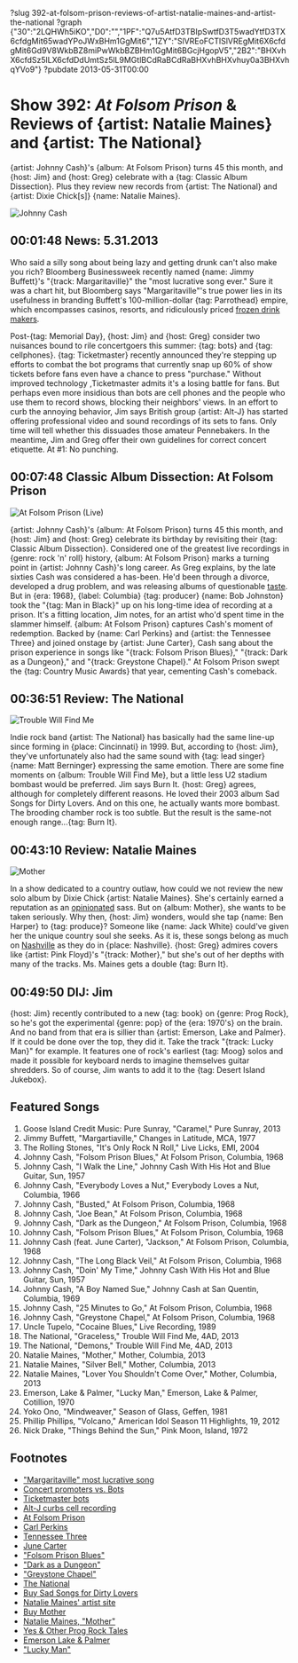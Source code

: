 ?slug 392-at-folsom-prison-reviews-of-artist-natalie-maines-and-artist-the-national
?graph {"30":"2LQHWh5iKO","D0":"","1PF":"Q7u5AtfD3TBIpSwtfD3T5wadYtfD3TX6cfdgMit65wadYPoJWxBHm1GgMit6","1ZY":"SlVREoFCTlSlVREgMit6X6cfdgMit6Gd9V8WkbBZ8miPwWkbBZBHm1GgMit6BGcjHgopV5","2B2":"BHXvhX6cfdSz5lLX6cfdDdUmtSz5lL9MGtlBCdRaBCdRaBHXvhBHXvhuy0a3BHXvhqYVo9"}
?pubdate 2013-05-31T00:00

# Show 392: *At Folsom Prison* & Reviews of {artist: Natalie Maines} and {artist: The National}
{artist: Johnny Cash}'s {album: At Folsom Prison} turns 45 this month, and {host: Jim} and {host: Greg} celebrate with a {tag: Classic Album Dissection}. Plus they review new records from {artist: The National} and {artist: Dixie Chick[s]} {name: Natalie Maines}.

![Johnny Cash](//static.soundopinions.org/images/2013/johnnycash.jpg)

## 00:01:48 News: 5.31.2013
Who said a silly song about being lazy and getting drunk can't also make you rich? Bloomberg Businessweek recently named {name: Jimmy Buffett}'s "{track: Margaritaville}" the "most lucrative song ever." Sure it was a chart hit, but Bloomberg says "Margaritaville"'s true power lies in its usefulness in branding Buffett's 100-million-dollar {tag: Parrothead} empire, which encompasses casinos, resorts, and ridiculously priced [frozen drink makers](http://www.casa.com/p/margaritaville-dm2000-premium-frozen-concoction-maker-237737?site=CA&utm_source=Google&utm_medium=cpc_C&utm_term=ZPV-2041&utm_campaign=GoogleAW&CAWELAID=1309115897&utm_content=pla&adtype=pla&cagpspn=pla).

Post-{tag: Memorial Day}, {host: Jim} and {host: Greg} consider two nuisances bound to rile concertgoers this summer: {tag: bots} and {tag: cellphones}. {tag: Ticketmaster} recently announced they're stepping up efforts to combat the bot programs that currently snap up 60% of show tickets before fans even have a chance to press "purchase." Without improved technology ,Ticketmaster admits it's a losing battle for fans. But perhaps even more insidious than bots are cell phones and the people who use them to record shows, blocking their neighbors' views. In an effort to curb the annoying behavior, Jim says British group {artist: Alt-J} has started offering professional video and sound recordings of its sets to fans. Only time will tell whether this dissuades those amateur Pennebakers. In the meantime, Jim and Greg offer their own guidelines for correct concert etiquette. At #1: No punching.

## 00:07:48 Classic Album Dissection: At Folsom Prison
![At Folsom Prison (Live)](//static.soundopinions.org/assets/392/D00.jpg "70936/825516828")


{artist: Johnny Cash}'s {album: At Folsom Prison} turns 45 this month, and {host: Jim} and {host: Greg} celebrate its birthday by revisiting their {tag: Classic Album Dissection}. Considered one of the greatest live recordings in {genre: rock 'n' roll} history, {album: At Folsom Prison} marks a turning point in {artist: Johnny Cash}'s long career. As Greg explains, by the late sixties Cash was considered a has-been. He'd been through a divorce, developed a drug problem, and was releasing albums of questionable [taste](http://www.youtube.com/watch?v=xEzKgS0O4N8). But in {era: 1968}, {label: Columbia} {tag: producer} {name: Bob Johnston} took the "{tag: Man in Black}" up on his long-time idea of recording at a prison. It's a fitting location, Jim notes, for an artist who'd spent time in the slammer himself. {album: At Folsom Prison} captures Cash's moment of redemption. Backed by {name: Carl Perkins} and {artist: the Tennessee Three} and joined onstage by {artist: June Carter}, Cash sang about the prison experience in songs like "{track: Folsom Prison Blues}," "{track: Dark as a Dungeon}," and "{track: Greystone Chapel}." At Folsom Prison swept the {tag: Country Music Awards} that year, cementing Cash's comeback.

## 00:36:51 Review: The National
![Trouble Will Find Me](//static.soundopinions.org/assets/392/1PF0.jpg "51075707/626872826")

Indie rock band {artist: The National} has basically had the same line-up since forming in {place: Cincinnati} in 1999. But, according to {host: Jim}, they've unfortunately also had the same sound with {tag: lead singer} {name: Matt Berninger} expressing the same emotion. There are some fine moments on {album: Trouble Will Find Me}, but a little less U2 stadium bombast would be preferred. Jim says Burn It. {host: Greg} agrees, although for completely different reasons. He loved their 2003 album Sad Songs for Dirty Lovers. And on this one, he actually wants more bombast. The brooding chamber rock is too subtle. But the result is the same-not enough range...{tag: Burn It}.

## 00:43:10 Review: Natalie Maines
![Mother](//static.soundopinions.org/assets/392/1ZY0.jpg "635756/611462935")


In a show dedicated to a country outlaw, how could we not review the new solo album by Dixie Chick {artist: Natalie Maines}. She's certainly earned a reputation as an [opinionated](http://www.today.com/id/17121651/ns/today-today_entertainment/t/country-radio-wont-forgive-dixie-chicks/) sass. But on {album: Mother}, she wants to be taken seriously. Why then, {host: Jim} wonders, would she tap {name: Ben Harper} to {tag: produce}? Someone like {name: Jack White} could've given her the unique country soul she seeks. As it is, these songs belong as much on [Nashville](http://www.youtube.com/watch?v=8qFflmsTR48) as they do in {place: Nashville}. {host: Greg} admires covers like {artist: Pink Floyd}'s "{track: Mother}," but she's out of her depths with many of the tracks. Ms. Maines gets a double {tag: Burn It}.

## 00:49:50 DIJ: Jim
{host: Jim} recently contributed to a new {tag: book} on {genre: Prog Rock}, so he's got the experimental {genre: pop} of the {era: 1970's} on the brain. And no band from that era is sillier than {artist: Emerson, Lake and Palmer}. If it could be done over the top, they did it. Take the track "{track: Lucky Man}" for example. It features one of rock's earliest {tag: Moog} solos and made it possible for keyboard nerds to imagine themselves guitar shredders. So of course, Jim wants to add it to the {tag: Desert Island Jukebox}.

## Featured Songs
1. Goose Island Credit Music: Pure Sunray, "Caramel," Pure Sunray, 2013
2. Jimmy Buffett, "Margartiaville," Changes in Latitude, MCA, 1977
3. The Rolling Stones, "It's Only Rock N Roll," Live Licks, EMI, 2004
4. Johnny Cash, "Folsom Prison Blues," At Folsom Prison, Columbia, 1968
5. Johnny Cash, "I Walk the Line," Johnny Cash With His Hot and Blue Guitar, Sun, 1957
6. Johnny Cash, "Everybody Loves a Nut," Everybody Loves a Nut, Columbia, 1966
7. Johnny Cash, "Busted," At Folsom Prison, Columbia, 1968
8. Johnny Cash, "Joe Bean," At Folsom Prison, Columbia, 1968
9. Johnny Cash, "Dark as the Dungeon," At Folsom Prison, Columbia, 1968
10. Johnny Cash, "Folsom Prison Blues," At Folsom Prison, Columbia, 1968
11. Johnny Cash (feat. June Carter), "Jackson," At Folsom Prison, Columbia, 1968
12. Johnny Cash, "The Long Black Veil," At Folsom Prison, Columbia, 1968
13. Johnny Cash, "Doin' My Time," Johnny Cash With His Hot and Blue Guitar, Sun, 1957
14. Johnny Cash, "A Boy Named Sue," Johnny Cash at San Quentin, Columbia, 1969
15. Johnny Cash, "25 Minutes to Go," At Folsom Prison, Columbia, 1968
16. Johnny Cash, "Greystone Chapel," At Folsom Prison, Columbia, 1968
17. Uncle Tupelo, "Cocaine Blues," Live Recording, 1989
18. The National, "Graceless," Trouble Will Find Me, 4AD, 2013
19. The National, "Demons," Trouble Will Find Me, 4AD, 2013
20. Natalie Maines, "Mother," Mother, Columbia, 2013
21. Natalie Maines, "Silver Bell," Mother, Columbia, 2013
22. Natalie Maines, "Lover You Shouldn't Come Over," Mother, Columbia, 2013
23. Emerson, Lake & Palmer, "Lucky Man," Emerson, Lake & Palmer, Cotillion, 1970
24. Yoko Ono, "Mindweaver," Season of Glass, Geffen, 1981
25. Phillip Phillips, "Volcano," American Idol Season 11 Highlights, 19, 2012
26. Nick Drake, "Things Behind the Sun," Pink Moon, Island, 1972

## Footnotes
- ["Margaritaville" most lucrative song](http://www.businessweek.com/articles/2013-05-26/welcome-to-margaritaville-the-most-lucrative-song-ever?curator=MediaReDEF#r=rss)
- [Concert promoters vs. Bots](http://www.nytimes.com/2013/05/27/business/media/bots-that-siphon-off-tickets-frustrate-concert-promoters.html?ref=music&_r=0)
- [Ticketmaster bots](http://blog.ticketmaster.com/2011/06/09/the-ongoing-battle-to-make-access-to-tickets-fair-for-you/)
- [Alt-J curbs cell recording](http://www.guardian.co.uk/music/2013/may/17/alt-j-recording-phones-app-soundhalo?CMP=twt_fd)
- [At Folsom Prison](http://www.allmusic.com/album/at-folsom-prison-mw0000257048)
- [Carl Perkins](http://rockabillytennessee.com/legend_carl_perkins.htm)
- [Tennessee Three](http://www.tennesseethree.com/fr_enter.cfm)
- [June Carter](http://www.biography.com/people/june-carter-cash-16257320)
- ["Folsom Prison Blues"](http://www.youtube.com/watch?v=v7gV5C5mB7A)
- ["Dark as a Dungeon"](http://www.youtube.com/watch?v=XsfzCZCFP0Q)
- ["Greystone Chapel"](http://www.youtube.com/watch?v=udDNtOf_wrM)
- [The National](http://www.americanmary.com/%e2%80%8e)
- [Buy Sad Songs for Dirty Lovers](http://www.amazon.com/Sad-Songs-Dirty-Lovers-National/dp/B0000C8AOY)
- [Natalie Maines' artist site](http://www.nataliemainesmusic.com/)
- [Buy Mother](http://www.amazon.com/Mother-Natalie-Maines/dp/B00BCRR9OK)
- [Natalie Maines, "Mother"](http://www.youtube.com/watch?v=Hcr-QYopRQ0)
- [Yes & Other Prog Rock Tales](http://www.rarebirdbooks.com/post/46376632224/yes-is-the-answer-and-other-prog-rock-tales)
- [Emerson Lake & Palmer](http://www.emersonlakepalmer.com/%e2%80%8e)
- ["Lucky Man"](http://www.youtube.com/watch?v=89g1P_J40JA)
